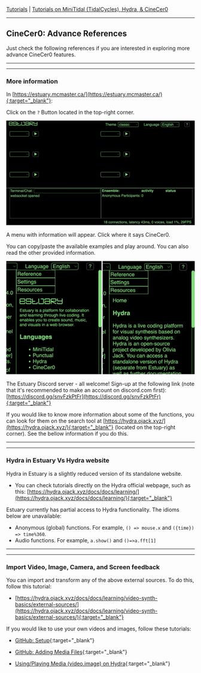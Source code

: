 
[Tutorials](../README.md) | [Tutorials on MiniTidal (TidalCycles), Hydra, & CineCer0](README.md)    

-------------------------------------------------------------------------------  


## CineCer0: Advance References

Just check the following references if you are interested in exploring more advance CineCer0 features.

_________________________________________________________________________________________
_________________________________________________________________________________________

### More information

In [https://estuary.mcmaster.ca/](https://estuary.mcmaster.ca/){:target="_blank"}:  

Click on the `?` Button located in the top-right corner.

<img src="imgs/minitidal-09.jpg" width="600">

A menu with information will appear. Click where it says CineCer0.

You can copy/paste the available examples and play around. You can also read the other provided information.

<img src="imgs/hydra-26.png" width="600">

The Estuary Discord server - all welcome! Sign-up at the following link (note that it's recommended to make an account on discord.com first): [https://discord.gg/snvFzkPtFr](https://discord.gg/snvFzkPtFr){:target="_blank"}    

If you would like to know more information about some of the functions, you can look for them on the search tool at [https://hydra.ojack.xyz/](https://hydra.ojack.xyz/){:target="_blank"} (located on the top-right corner). See the bellow information if you do this.

_________________________________________________________________________________________
_________________________________________________________________________________________

### Hydra in Estuary Vs Hydra website

Hydra in Estuary is a slightly reduced version of its standalone website.  

+ You can check tutorials directly on the Hydra official webpage, such as this: [https://hydra.ojack.xyz/docs/docs/learning/](https://hydra.ojack.xyz/docs/docs/learning/){:target="_blank"}  

Estuary currently has partial access to Hydra functionality. The idioms below are unavailable:

+ Anonymous (global) functions. For example, `() => mouse.x` and `({time}) => time%360`.
+ Audio functions. For example, `a.show()` and `()=>a.fft[1]`

_________________________________________________________________________________________
_________________________________________________________________________________________

### Import Video, Image, Camera, and Screen feedback

You can import and transform any of the above external sources. To do this, follow this tutorial:

+ [https://hydra.ojack.xyz/docs/docs/learning/video-synth-basics/external-sources/](https://hydra.ojack.xyz/docs/docs/learning/video-synth-basics/external-sources/){:target="_blank"}

If you would like to use your own videos and images, follow these tutorials:

+ [GitHub: Setup](../GitHub-setup.md){:target="_blank"}

+ [GitHub: Adding Media Files](../GitHub-addingFiles.md){:target="_blank"}

+ [Using/Playing Media (video,image) on Hydra](../Estuary-MediaInHydra.md){:target="_blank"}

